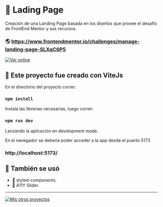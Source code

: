 # 💼 Lading Page

Creación de una Landing Page basada en los diseños que provee el desafío de FrontEnd Mentor y sus recursos.
### 🌎 https://www.frontendmentor.io/challenges/manage-landing-page-SLXqC6P5


[![Ver online](https://img.shields.io/badge/-Ver%20Online-red?style=for-the-badge&logo=googlechrome&logoColor=white)](https://landing-page-babarzi.vercel.app)

## 📖 Este proyecto fue creado con ViteJs

En el directorio del proyecto correr:

### `npm install`

Instala las librerias necesarias, luego correr:

### `npm run dev`

Lanzando la aplicación en development mode.

En el navegador se debería poder acceder a la app desde el puerto 5173

### http://localhost:5173/

## 🎨 También se usó
* 💅 styled-components.
* 🎠 A11Y Slider.
***

[![Mis otros proyectos](https://img.shields.io/badge/-Mis%20otros%20proyectos-black?style=for-the-badge&logo=github&logoColor=white)](https://github.com/AgustinDsuarez)
